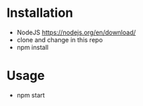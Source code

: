 # Installation
- NodeJS https://nodejs.org/en/download/
- clone and change in this repo
- npm install

# Usage
- npm start
